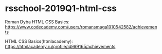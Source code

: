 # rsschool-2019Q1-html-css

Roman Dyba
HTML CSS Basics: https://www.codecademy.com/users/romansmaga1010542582/achievements

HTML CSS Basics(htmlacademy): https://htmlacademy.ru/profile/id999165/achievements